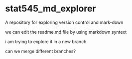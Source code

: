# stat545_md_explorer
A repository for exploring version control and mark-down

we can edit the readme.md file by using markdown syntext

i am trying to explore it in a new branch.

can we merge different branches?
